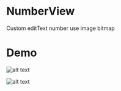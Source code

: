 # NumberView
Custom editText number use image bitmap

# Demo
![alt text](https://dl.dropboxusercontent.com/s/k6f24ppxp4rgrnd/device-2017-11-09-203743.gif?dl=0)

![alt text](https://dl.dropboxusercontent.com/s/97yl9bfhrzcfvep/device-2017-11-09-204905.gif?dl=0)
